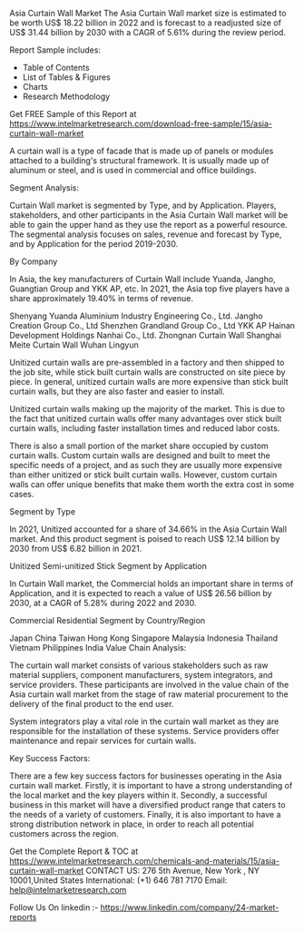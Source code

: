 Asia Curtain Wall Market
The Asia Curtain Wall market size is estimated to be worth US$ 18.22 billion in 2022 and is forecast to a readjusted size of US$ 31.44 billion by 2030 with a CAGR of 5.61% during the review period.





Report Sample includes:
- Table of Contents
- List of Tables & Figures
- Charts
- Research Methodology

Get FREE Sample of this Report at https://www.intelmarketresearch.com/download-free-sample/15/asia-curtain-wall-market




A curtain wall is a type of facade that is made up of panels or modules attached to a building's structural framework. It is usually made up of aluminum or steel, and is used in commercial and office buildings.



Segment Analysis:



Curtain Wall market is segmented by Type, and by Application. Players, stakeholders, and other participants in the Asia Curtain Wall market will be able to gain the upper hand as they use the report as a powerful resource. The segmental analysis focuses on sales, revenue and forecast by Type, and by Application for the period 2019-2030.

By Company



In Asia, the key manufacturers of Curtain Wall include Yuanda, Jangho, Guangtian Group and YKK AP, etc. In 2021, the Asia top five players have a share approximately 19.40% in terms of revenue.



Shenyang Yuanda Aluminium Industry Engineering Co., Ltd.
Jangho Creation Group Co., Ltd
Shenzhen Grandland Group Co., Ltd
YKK AP
Hainan Development Holdings Nanhai Co., Ltd.
Zhongnan Curtain Wall
Shanghai Meite Curtain Wall
Wuhan Lingyun


Unitized curtain walls are pre-assembled in a factory and then shipped to the job site, while stick built curtain walls are constructed on site piece by piece. In general, unitized curtain walls are more expensive than stick built curtain walls, but they are also faster and easier to install.



Unitized curtain walls making up the majority of the market. This is due to the fact that unitized curtain walls offer many advantages over stick built curtain walls, including faster installation times and reduced labor costs.



There is also a small portion of the market share occupied by custom curtain walls. Custom curtain walls are designed and built to meet the specific needs of a project, and as such they are usually more expensive than either unitized or stick built curtain walls. However, custom curtain walls can offer unique benefits that make them worth the extra cost in some cases.

Segment by Type



In 2021, Unitized accounted for a share of 34.66% in the Asia Curtain Wall market. And this product segment is poised to reach US$ 12.14 billion by 2030 from US$ 6.82 billion in 2021.



Unitized
Semi-unitized
Stick
Segment by Application



In Curtain Wall market, the Commercial holds an important share in terms of Application, and it is expected to reach a value of US$ 26.56 billion by 2030, at a CAGR of 5.28% during 2022 and 2030.







Commercial
Residential
Segment by Country/Region



Japan
China
Taiwan
Hong Kong
Singapore
Malaysia
Indonesia
Thailand
Vietnam
Philippines
India
Value Chain Analysis:



The curtain wall market consists of various stakeholders such as raw material suppliers, component manufacturers, system integrators, and service providers. These participants are involved in the value chain of the Asia curtain wall market from the stage of raw material procurement to the delivery of the final product to the end user.



System integrators play a vital role in the curtain wall market as they are responsible for the installation of these systems. Service providers offer maintenance and repair services for curtain walls.

Key Success Factors:



There are a few key success factors for businesses operating in the Asia curtain wall market. Firstly, it is important to have a strong understanding of the local market and the key players within it. Secondly, a successful business in this market will have a diversified product range that caters to the needs of a variety of customers. Finally, it is also important to have a strong distribution network in place, in order to reach all potential customers across the region.

Get the Complete Report & TOC at https://www.intelmarketresearch.com/chemicals-and-materials/15/asia-curtain-wall-market
CONTACT US:
276 5th Avenue, New York , NY 10001,United States
International: (+1) 646 781 7170
Email: help@intelmarketresearch.com

Follow Us On linkedin :- https://www.linkedin.com/company/24-market-reports
